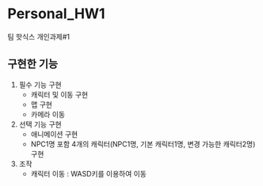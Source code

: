# Personal_HW1

팀 핫식스 개인과제#1  <br>
 
## 구현한 기능  <br>
1. 필수 기능 구현<br>
    * 캐릭터 및 이동 구현<br>
    * 맵 구현<br>
    * 카메라 이동<br>
2. 선택 기능 구현<br>
    * 애니메이션 구현<br>
    * NPC1명 포함 4개의 캐릭터(NPC1명, 기본 캐릭터1명, 변경 가능한 캐릭터2명) 구현<br>
3. 조작<br>
    * 캐릭터 이동 : WASD키를 이용하여 이동<br>


